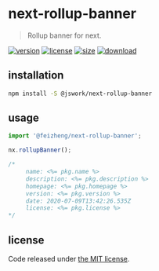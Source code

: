 # next-rollup-banner
> Rollup banner for next.

[![version][version-image]][version-url]
[![license][license-image]][license-url]
[![size][size-image]][size-url]
[![download][download-image]][download-url]

## installation
```bash
npm install -S @jswork/next-rollup-banner
```

## usage
```js
import '@feizheng/next-rollup-banner';

nx.rollupBanner();

/*
     name: <%= pkg.name %>
     description: <%= pkg.description %>
     homepage: <%= pkg.homepage %>
     version: <%= pkg.version %>
     date: 2020-07-09T13:42:26.535Z
     license: <%= pkg.license %>
*/
```

## license
Code released under [the MIT license](https://github.com/afeiship/next-rollup-banner/blob/master/LICENSE.txt).

[version-image]: https://img.shields.io/npm/v/@jswork/next-rollup-banner
[version-url]: https://npmjs.org/package/@jswork/next-rollup-banner

[license-image]: https://img.shields.io/npm/l/@jswork/next-rollup-banner
[license-url]: https://github.com/afeiship/next-rollup-banner/blob/master/LICENSE.txt

[size-image]: https://img.shields.io/bundlephobia/minzip/@jswork/next-rollup-banner
[size-url]: https://github.com/afeiship/next-rollup-banner/blob/master/dist/next-rollup-banner.min.js

[download-image]: https://img.shields.io/npm/dm/@jswork/next-rollup-banner
[download-url]: https://www.npmjs.com/package/@jswork/next-rollup-banner
